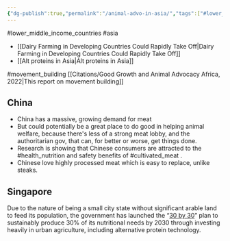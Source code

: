 ```yaml
---
{"dg-publish":true,"permalink":"/animal-advo-in-asia/","tags":["#lower_middle_income_countries","#asia","#movement_building","#health_nutrition","#cultivated_meat"],"created":"2025-10-23T17:42:42.412+01:00","updated":"2025-10-23T18:06:08.634+01:00"}
---
```


#lower_middle_income_countries  #asia

- [[Dairy Farming in Developing Countries Could Rapidly Take Off\|Dairy Farming in Developing Countries Could Rapidly Take Off]]
- [[Alt proteins in Asia\|Alt proteins in Asia]]

#movement_building [[Citations/Good Growth and Animal Advocacy Africa, 2022\|This report on movement building]]
## China
- China has a massive, growing demand for meat
- But could potentially be a great place to do good in helping animal welfare, because there\'s less of a strong meat lobby, and the authoritarian gov, that can, for better or worse, get things done. 
- Research is showing that Chinese consumers are attracted to the #health_nutrition and safety benefits of #cultivated_meat . 
- Chinese love highly processed meat which is easy to replace, unlike steaks. 
## Singapore
Due to the nature of being a small city state without significant arable land  to feed its population, the government has launched the “[30 by 30](https://www.ourfoodfuture.gov.sg/30by30/#:~:text=Strengthening%20our%20food%20security&text=That%20is%20why%20we're,a%20more%20resilient%20food%20future.)” plan to sustainably produce 30% of its nutritional needs by 2030 through investing heavily in urban agriculture, including alternative protein technology.